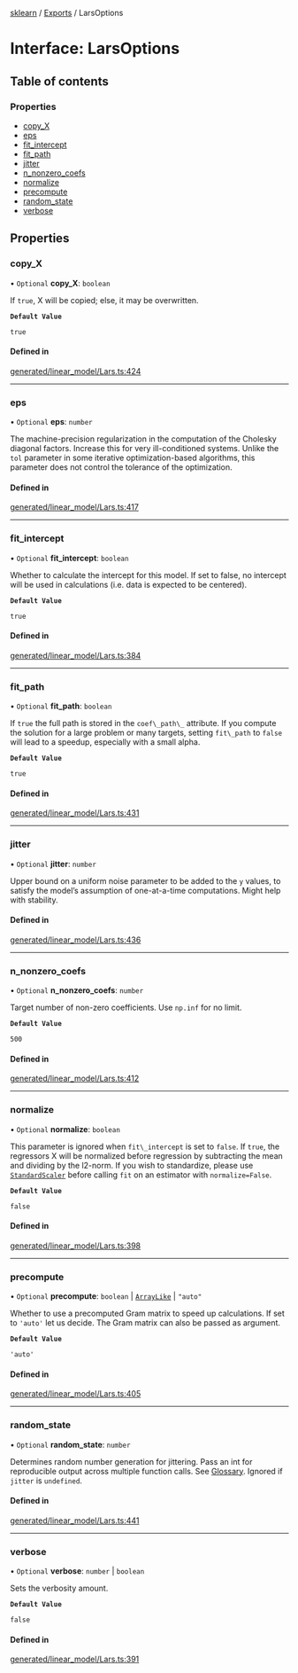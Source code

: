 [sklearn](../readme.md) / [Exports](../modules.md) / LarsOptions

# Interface: LarsOptions

## Table of contents

### Properties

- [copy\_X](LarsOptions.md#copy_x)
- [eps](LarsOptions.md#eps)
- [fit\_intercept](LarsOptions.md#fit_intercept)
- [fit\_path](LarsOptions.md#fit_path)
- [jitter](LarsOptions.md#jitter)
- [n\_nonzero\_coefs](LarsOptions.md#n_nonzero_coefs)
- [normalize](LarsOptions.md#normalize)
- [precompute](LarsOptions.md#precompute)
- [random\_state](LarsOptions.md#random_state)
- [verbose](LarsOptions.md#verbose)

## Properties

### copy\_X

• `Optional` **copy\_X**: `boolean`

If `true`, X will be copied; else, it may be overwritten.

**`Default Value`**

`true`

#### Defined in

[generated/linear_model/Lars.ts:424](https://github.com/transitive-bullshit/scikit-learn-ts/blob/367336a/packages/sklearn/src/generated/linear_model/Lars.ts#L424)

___

### eps

• `Optional` **eps**: `number`

The machine-precision regularization in the computation of the Cholesky diagonal factors. Increase this for very ill-conditioned systems. Unlike the `tol` parameter in some iterative optimization-based algorithms, this parameter does not control the tolerance of the optimization.

#### Defined in

[generated/linear_model/Lars.ts:417](https://github.com/transitive-bullshit/scikit-learn-ts/blob/367336a/packages/sklearn/src/generated/linear_model/Lars.ts#L417)

___

### fit\_intercept

• `Optional` **fit\_intercept**: `boolean`

Whether to calculate the intercept for this model. If set to false, no intercept will be used in calculations (i.e. data is expected to be centered).

**`Default Value`**

`true`

#### Defined in

[generated/linear_model/Lars.ts:384](https://github.com/transitive-bullshit/scikit-learn-ts/blob/367336a/packages/sklearn/src/generated/linear_model/Lars.ts#L384)

___

### fit\_path

• `Optional` **fit\_path**: `boolean`

If `true` the full path is stored in the `coef\_path\_` attribute. If you compute the solution for a large problem or many targets, setting `fit\_path` to `false` will lead to a speedup, especially with a small alpha.

**`Default Value`**

`true`

#### Defined in

[generated/linear_model/Lars.ts:431](https://github.com/transitive-bullshit/scikit-learn-ts/blob/367336a/packages/sklearn/src/generated/linear_model/Lars.ts#L431)

___

### jitter

• `Optional` **jitter**: `number`

Upper bound on a uniform noise parameter to be added to the `y` values, to satisfy the model’s assumption of one-at-a-time computations. Might help with stability.

#### Defined in

[generated/linear_model/Lars.ts:436](https://github.com/transitive-bullshit/scikit-learn-ts/blob/367336a/packages/sklearn/src/generated/linear_model/Lars.ts#L436)

___

### n\_nonzero\_coefs

• `Optional` **n\_nonzero\_coefs**: `number`

Target number of non-zero coefficients. Use `np.inf` for no limit.

**`Default Value`**

`500`

#### Defined in

[generated/linear_model/Lars.ts:412](https://github.com/transitive-bullshit/scikit-learn-ts/blob/367336a/packages/sklearn/src/generated/linear_model/Lars.ts#L412)

___

### normalize

• `Optional` **normalize**: `boolean`

This parameter is ignored when `fit\_intercept` is set to `false`. If `true`, the regressors X will be normalized before regression by subtracting the mean and dividing by the l2-norm. If you wish to standardize, please use [`StandardScaler`](sklearn.preprocessing.StandardScaler.html#sklearn.preprocessing.StandardScaler "sklearn.preprocessing.StandardScaler") before calling `fit` on an estimator with `normalize=False`.

**`Default Value`**

`false`

#### Defined in

[generated/linear_model/Lars.ts:398](https://github.com/transitive-bullshit/scikit-learn-ts/blob/367336a/packages/sklearn/src/generated/linear_model/Lars.ts#L398)

___

### precompute

• `Optional` **precompute**: `boolean` \| [`ArrayLike`](../modules.md#arraylike) \| ``"auto"``

Whether to use a precomputed Gram matrix to speed up calculations. If set to `'auto'` let us decide. The Gram matrix can also be passed as argument.

**`Default Value`**

`'auto'`

#### Defined in

[generated/linear_model/Lars.ts:405](https://github.com/transitive-bullshit/scikit-learn-ts/blob/367336a/packages/sklearn/src/generated/linear_model/Lars.ts#L405)

___

### random\_state

• `Optional` **random\_state**: `number`

Determines random number generation for jittering. Pass an int for reproducible output across multiple function calls. See [Glossary](../../glossary.html#term-random_state). Ignored if `jitter` is `undefined`.

#### Defined in

[generated/linear_model/Lars.ts:441](https://github.com/transitive-bullshit/scikit-learn-ts/blob/367336a/packages/sklearn/src/generated/linear_model/Lars.ts#L441)

___

### verbose

• `Optional` **verbose**: `number` \| `boolean`

Sets the verbosity amount.

**`Default Value`**

`false`

#### Defined in

[generated/linear_model/Lars.ts:391](https://github.com/transitive-bullshit/scikit-learn-ts/blob/367336a/packages/sklearn/src/generated/linear_model/Lars.ts#L391)
